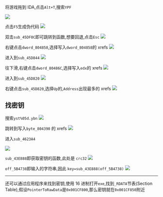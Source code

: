 将游戏拖到 IDA,点击`Alt+T`,搜索`YPF`

![](ypf/010.png)

点击`F5`生成伪代码
![](ypf/020.png)

双击`sub_45DF0C`即可跳转到函数,想要回退,点击`Esc`
![](ypf/030.png)

右键点击`dword_804858`,选择写入`dword_804858`的 xrefs
![](ypf/040.png)

进入到`sub_45D844`
![](ypf/050.png)

往下滑,右键点击`dword_80486C`,选择写入`edx`的 xrefs
![](ypf/060.png)

进入到`sub_45D820`
![](ypf/070.png)

右键点击`sub_45D820`,选择`Up`的,`Address`出现最多的 xrefs
![](ypf/080.png)

## 找密钥

搜索`yst%05d.ybn`
![](ypf/090.png)

跳转到写入`byte_804390` 的 xrefs
![](ypf/100.png)

进入`sub_4623A4`

![](ypf/110.png)

`sub_43E888`即获取密钥的函数,此处是 `crc32`
![](ypf/120.png)

`off_5B4738`即输入的字符串,因此 `key=sub_43E888(off_5B4738)`
![](ypf/130.png)

---

还可以通过应用程序来找到密钥,使用 16 进制打开`exe`,找到`_RDATA`节表(Section Table),假设`PointerToRawData`是`0x001CF800`,那么密钥就在`0x001CF850`附近
